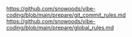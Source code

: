 https://github.com/snowoods/vibe-coding/blob/main/prepare/git_commit_rules.md  
https://github.com/snowoods/vibe-coding/blob/main/prepare/global_rules.md
